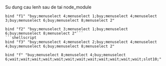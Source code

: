 
Su dung cau lenh sau de tai node_module

```shellscript
bind "f1" "buy;menuselect 4;menuselect 1;buy;menuselect 4;menuselect 3;buy;menuselect 6;buy;menuselect 8;menuselect 2"
```
```shellscript
bind "f2" "buy;menuselect 3;menuselect 1;buy;menuselect 6;buy;menuselect 8;menuselect 2"```
```shellscript
bind "f3" "buy;menuselect 4;menuselect 2;buy;menuselect 4;menuselect 4;buy;menuselect 6;buy;menuselect 8;menuselect 2"
```
```shellscript
bind "f" "buy;menuselect 8;menuselect 4;buy;menuselect 6;wait;wait;wait;wait;wait;wait;wait;wait;wait;wait;wait;wait;slot10;"
```
